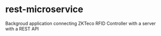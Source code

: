 # rest-microservice
Backgroud application connecting ZKTeco RFID Controller with a server with a REST API
